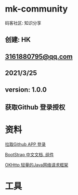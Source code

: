 # mk-community
码客社区: 知识分享

## 创建: HK
##      3161880795@qq.com
##      2021/3/25
##      version: 1.0.0


## 获取Github 登录授权





  
# 资料
 [拉取Github APP 登录](https://docs.github.com/cn/enterprise-server@3.0/developers/apps/creating-an-oauth-app)
 
[BootStrap 中文文档, 组件](https://v3.bootcss.com/components/)

[OKHttp 轻量的Java网络请求框架](https://square.github.io/okhttp/#okhttp)
 

# 工具 



